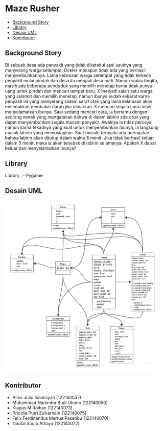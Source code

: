 # Maze Rusher

- [Background Story](#background-story)
- [Library](#library)
- [Desain UML](#desain-uml)
- [Kontributor](#kontributor)

## Background Story

Di sebuah desa ada penyakit yang tidak diketahui asal usulnya yang menyerang warga setempat. Dokter manapun tidak ada yang berhasil menyembuhkannya. Lama kelamaan warga setempat yang tidak terkena penyakit mulai pindah dan desa itu menjadi desa mati. Namun walau begitu, masih ada beberapa penduduk yang memilih menetap karna tidak punya uang untuk pindah dan mencari tempat baru. X menjadi salah satu warga yang selamat dan memilih menetap, namun ibunya sudah sekarat karna penyakit ini yang menyerang sistem saraf otak yang lama kelamaan akan meledakkan pembuluh darah jika dibiarkan. X mencari segala cara untuk menyelamatkan ibunya. Saat sedang mencari cara, ia bertemu dengan seorang nenek yang mengatakan bahwa di dalam labirin ada obat yang dapat menyembuhkan segala macam penyakit. Awalnya ia tidak percaya, namun karna tekadnya yang kuat untuk menyembuhkan ibunya, ia langsung masuk labirin yang memusingkan. Saat masuk, ternyata ada peringatan bahwa labirin akan ditutup dalam waktu 5 menit. Jika tidak berhasil keluar dalam 5 menit, maka ia akan terjebak di labirin selamanya. Apakah X dapat keluar dan menyelamatkan ibunya?

## Library

Library : - Pygame

## Desain UML

<img src="./UML/UML.jpg" alt="UML">

## Kontributor

- Alma Julio Isnansyah (122140057)
- Muhammad Narendra Budi Utomo (122140050)
- Kiagus M Roihan (122140073)
- Pricelia Putri Zulkarnain (122140075)
- Felix Ferdinandus Martua Pasaribu (122140070)
- Naufal Saqib Athaya (122140072)
